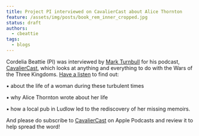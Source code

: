 ```yaml
---
title: Project PI interviewed on CavalierCast about Alice Thornton 
feature: /assets/img/posts/book_rem_inner_cropped.jpg
status: draft
authors:
  - cbeattie
tags:
  - blogs
---
```


Cordelia Beattie (PI) was interviewed by [Mark Turnbull](http://www.1642author.com) for his podcast, [CavalierCast](https://historypodblast.com/a-z-history-podcasts/cavaliercast/), which looks at anything and everything to do with the Wars of the Three Kingdoms. [Have a listen](https://historypodblast.com/episode-28-alice-thorntons-manuscripts/) to find out:

▪️ about the life of a woman during these turbulent times

▪️ why Alice Thornton wrote about her life

▪️ how a local pub in Ludlow led to the rediscovery of her missing memoirs.

And please do subscribe to [CavalierCast](https://podcasts.apple.com/gb/podcast/cavaliercast-the-civil-war-in-words/id1521758820#episodeGuid=Buzzsprout-4708442) on Apple Podcasts and review it to help spread the word! 
